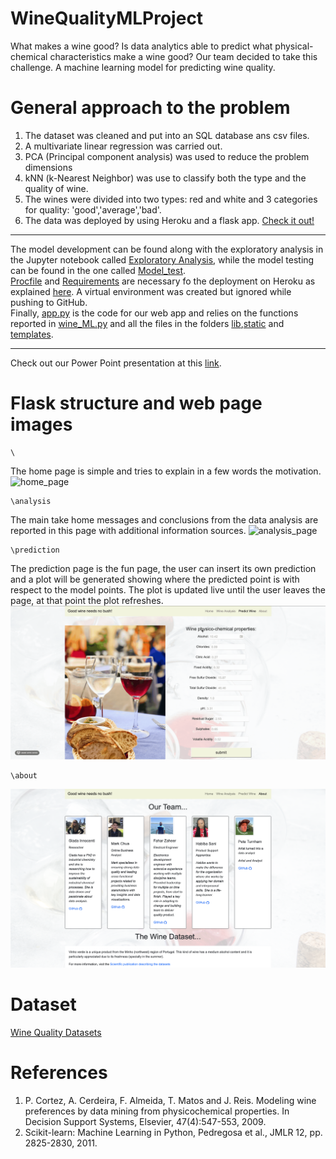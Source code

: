 # WineQualityMLProject
What makes a wine good? Is data analytics able to predict what physical-chemical characteristics make a wine good? Our team decided to take this challenge.
A machine learning model for predicting wine quality.

# General approach to the problem
1. The dataset was cleaned and put into an SQL database ans csv files.
2. A multivariate linear regression was carried out.
3. PCA (Principal component analysis) was used to reduce the problem dimensions
4. kNN (k-Nearest Neighbor) was use to classify both the type and the quality of wine.
5. The wines were divided into two types: red and white and 3 categories for quality: 'good','average','bad'.
6. The data was deployed by using Heroku and a flask app. [Check it out!](https://winequalityml.herokuapp.com/)
----------
The model development can be found along with the exploratory analysis in the Jupyter notebook called [Exploratory Analysis](./Exploratory_analysis.ipynb), while the model testing can be found in the one called [Model_test](Model_test.ipynb). \
[Procfile](Procfile) and [Requirements](Requirements.txt) are necessary fo the deployment on Heroku as explained [here](https://stackabuse.com/deploying-a-flask-application-to-heroku). A virtual environment was created but ignored while pushing to GitHub. \
Finally, [app.py](app.py) is the code for our web app and relies on the functions reported in [wine_ML.py](wine_ML.py) and all the files in the folders [lib](lib),[static](static) and [templates](templates).
__________
Check out our Power Point presentation at this [link](https://onedrive.live.com/edit.aspx?resid=23BC462C5986B9DB!2715&ithint=file%2cpptx&authkey=!APwkyn0bd6ZH5Uw).

# Flask structure and web page images
```
\
```
The home page is simple and tries to explain in a few words the motivation.
![home_page](./images/ReadMe/home_page.png)
```
\analysis
```
The main take home messages and conclusions from the data analysis are reported in this page with additional information sources.
![analysis_page](./images/ReadMe/analysis.png)
```
\prediction
```
The prediction page is the fun page, the user can insert its own prediction and a plot will be generated showing where the predicted point is with respect to the model points. The plot is updated live until the user leaves the page, at that point the plot refreshes.
![prediction](./images/ReadMe/prediction.gif)
```
\about
```
![about_us](./images/ReadMe/about_us.png)

# Dataset
[Wine Quality Datasets](http://www3.dsi.uminho.pt/pcortez/wine/)

# References
1. P. Cortez, A. Cerdeira, F. Almeida, T. Matos and J. Reis. Modeling wine preferences by data mining from physicochemical properties. In Decision Support Systems, Elsevier, 47(4):547-553, 2009.
2. Scikit-learn: Machine Learning in Python, Pedregosa et al., JMLR 12, pp. 2825-2830, 2011.
